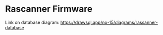 # Rascanner Firmware

Link on database diagram: https://drawsql.app/no-15/diagrams/rassanner-database
